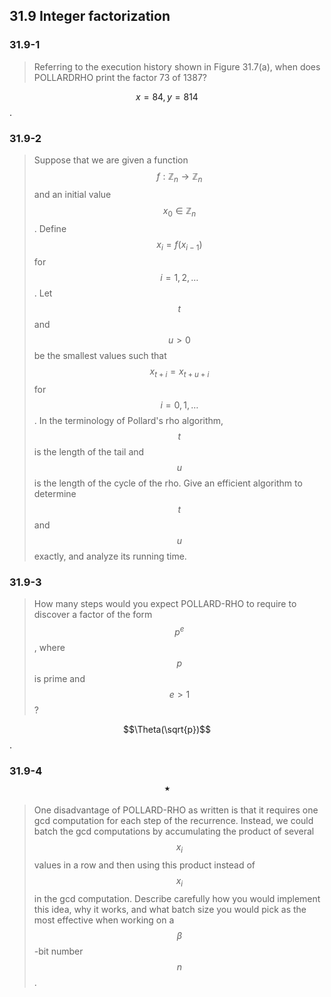 ## 31.9 Integer factorization

### 31.9-1

> Referring to the execution history shown in Figure 31.7(a), when does POLLARDRHO print the factor 73 of 1387?

$$x = 84, y = 814$$.

### 31.9-2

> Suppose that we are given a function $$f : \mathbb{Z}_n \rightarrow \mathbb{Z}_n$$ and an initial value $$x_0 \in \mathbb{Z}_n$$. Define $$x_i = f(x_{i - 1})$$ for $$i = 1,2,\dots$$. Let $$t$$ and $$u > 0$$ be the smallest values such that $$x_{t+i} = x_{t+u+i}$$ for $$i = 0, 1, \dots$$. In the terminology of Pollard's rho algorithm, $$t$$ is the length of the tail and $$u$$ is the length of the cycle of the rho. Give an efficient algorithm to determine $$t$$ and $$u$$ exactly, and analyze its running time.

### 31.9-3

> How many steps would you expect POLLARD-RHO to require to discover a factor of the form $$p^e$$, where $$p$$ is prime and $$e > 1$$?

$$\Theta(\sqrt{p})$$.

### 31.9-4 $$\star$$

> One disadvantage of POLLARD-RHO as written is that it requires one gcd computation for each step of the recurrence. Instead, we could batch the gcd computations by accumulating the product of several $$x_i$$ values in a row and then using this product instead of $$x_i$$ in the gcd computation. Describe carefully how you would implement this idea, why it works, and what batch size you would pick as the most effective when working on a $$\beta$$-bit number $$n$$.

